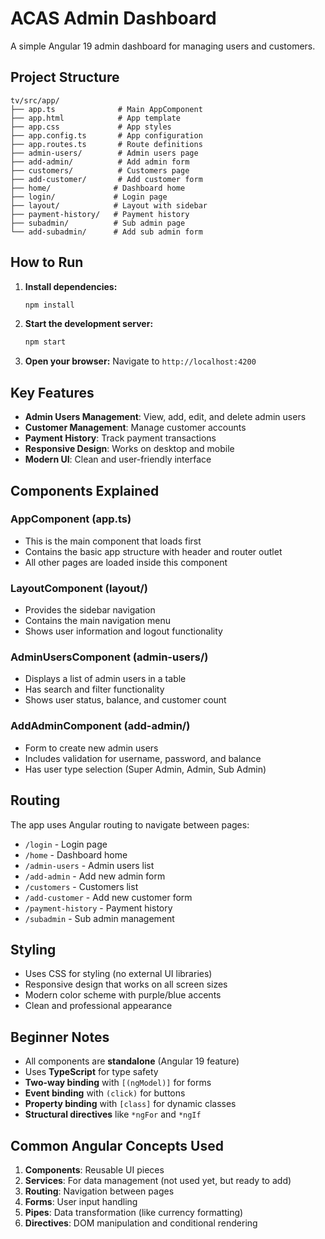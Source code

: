 # ACAS Admin Dashboard

A simple Angular 19 admin dashboard for managing users and customers.

## Project Structure

```
tv/src/app/
├── app.ts              # Main AppComponent
├── app.html            # App template
├── app.css             # App styles
├── app.config.ts       # App configuration
├── app.routes.ts       # Route definitions
├── admin-users/        # Admin users page
├── add-admin/          # Add admin form
├── customers/          # Customers page
├── add-customer/       # Add customer form
├── home/              # Dashboard home
├── login/             # Login page
├── layout/            # Layout with sidebar
├── payment-history/   # Payment history
├── subadmin/          # Sub admin page
└── add-subadmin/      # Add sub admin form
```

## How to Run

1. **Install dependencies:**
   ```bash
   npm install
   ```

2. **Start the development server:**
   ```bash
   npm start
   ```

3. **Open your browser:**
   Navigate to `http://localhost:4200`

## Key Features

- **Admin Users Management**: View, add, edit, and delete admin users
- **Customer Management**: Manage customer accounts
- **Payment History**: Track payment transactions
- **Responsive Design**: Works on desktop and mobile
- **Modern UI**: Clean and user-friendly interface

## Components Explained

### AppComponent (app.ts)
- This is the main component that loads first
- Contains the basic app structure with header and router outlet
- All other pages are loaded inside this component

### LayoutComponent (layout/)
- Provides the sidebar navigation
- Contains the main navigation menu
- Shows user information and logout functionality

### AdminUsersComponent (admin-users/)
- Displays a list of admin users in a table
- Has search and filter functionality
- Shows user status, balance, and customer count

### AddAdminComponent (add-admin/)
- Form to create new admin users
- Includes validation for username, password, and balance
- Has user type selection (Super Admin, Admin, Sub Admin)

## Routing

The app uses Angular routing to navigate between pages:

- `/login` - Login page
- `/home` - Dashboard home
- `/admin-users` - Admin users list
- `/add-admin` - Add new admin form
- `/customers` - Customers list
- `/add-customer` - Add new customer form
- `/payment-history` - Payment history
- `/subadmin` - Sub admin management

## Styling

- Uses CSS for styling (no external UI libraries)
- Responsive design that works on all screen sizes
- Modern color scheme with purple/blue accents
- Clean and professional appearance

## Beginner Notes

- All components are **standalone** (Angular 19 feature)
- Uses **TypeScript** for type safety
- **Two-way binding** with `[(ngModel)]` for forms
- **Event binding** with `(click)` for buttons
- **Property binding** with `[class]` for dynamic classes
- **Structural directives** like `*ngFor` and `*ngIf`

## Common Angular Concepts Used

1. **Components**: Reusable UI pieces
2. **Services**: For data management (not used yet, but ready to add)
3. **Routing**: Navigation between pages
4. **Forms**: User input handling
5. **Pipes**: Data transformation (like currency formatting)
6. **Directives**: DOM manipulation and conditional rendering
